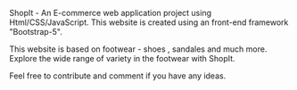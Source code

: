 ShopIt - An E-commerce web application project using Html/CSS/JavaScript.
This website is created using an front-end framework "Bootstrap-5".

This website is based on footwear - shoes , sandales and much more. 
Explore the wide range of variety in the footwear with ShopIt.

Feel free to contribute and comment if you have any ideas.


